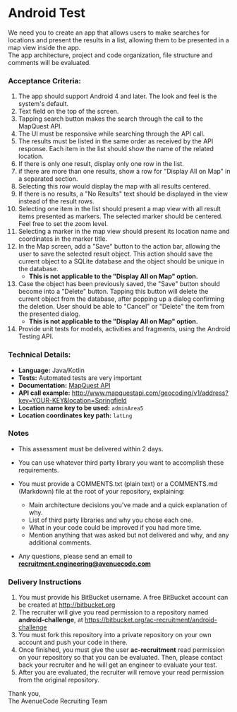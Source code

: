 # Android Test

We need you to create an app that allows users to make searches for locations and present the results in a list, allowing them to be presented in a map view inside the app.  
The app architecture, project and code organization, file structure and comments will be evaluated.

### Acceptance Criteria:

1. The app should support Android 4 and later. The look and feel is the system's default.
1. Text field on the top of the screen.
1. Tapping search button makes the search through the call to the MapQuest API.
1. The UI must be responsive while searching through the API call.
1. The results must be listed in the same order as received by the API response. Each item in the list should show the name of the related location.
1. If there is only one result, display only one row in the list.
1. if there are more than one results, show a row for "Display All on Map" in a separated section.
1. Selecting this row would display the map with all results centered.
1. If there is no results, a "No Results" text should be displayed in the view instead of the result rows.
1. Selecting one item in the list should present a map view with all result items presented as markers. The selected marker should be centered. Feel free to set the zoom level.
1. Selecting a marker in the map view should present its location name and coordinates in the marker title.
1. In the Map screen, add a "Save" button to the action bar, allowing the user to save the selected result object. This action should save the current object to a SQLite database and the object should be unique in the database.
    * **This is not applicable to the "Display All on Map" option.**
1. Case the object has been previously saved, the "Save" button should become into a "Delete" button. Tapping this button will delete the current object from the database, after popping up a dialog confirming the deletion. User should be able to "Cancel" or "Delete" the item from the presented dialog.
    * **This is not applicable to the "Display All on Map" option.**
1. Provide unit tests for models, activities and fragments, using the Android Testing API.



### Technical Details:

* **Language:** Java/Kotlin
* **Tests:** Automated tests are very important
* **Documentation:** [MapQuest API](https://developer.mapquest.com/documentation/geocoding-api/address/get/)
* **API call example:** http://www.mapquestapi.com/geocoding/v1/address?key=YOUR-KEY&location=Springfield
* **Location name key to be used:** `adminArea5`
* **Location coordinates key path:** `latLng`

### Notes

* This assessment must be delivered within 2 days.
* You can use whatever third party library you want to accomplish these requirements.
* You must provide a COMMENTS.txt (plain text) or a COMMENTS.md (Markdown) file at the root of your repository, explaining:

    * Main architecture decisions you've made and a quick explanation of why.
    * List of third party libraries and why you chose each one.
    * What in your code could be improved if you had more time.
    * Mention anything that was asked but not delivered and why, and any additional comments.
  
* Any questions, please send an email to **recruitment.engineering@avenuecode.com**

### Delivery Instructions

1. You must provide his BitBucket username. A free BitBucket account can be created at http://bitbucket.org
1. The recruiter will give you read permission to a repository named **android-challenge**, at https://bitbucket.org/ac-recruitment/android-challenge
1. You must fork this repository into a private repository on your own account and push your code in there.
1. Once finished, you must give the user **ac-recruitment** read permission on your repository so that you can be evaluated. Then, please contact back your recruiter and he will get an engineer to evaluate your test.
1. After you are evaluated, the recruiter will remove your read permission from the original repository.

Thank you,  
The AvenueCode Recruiting Team